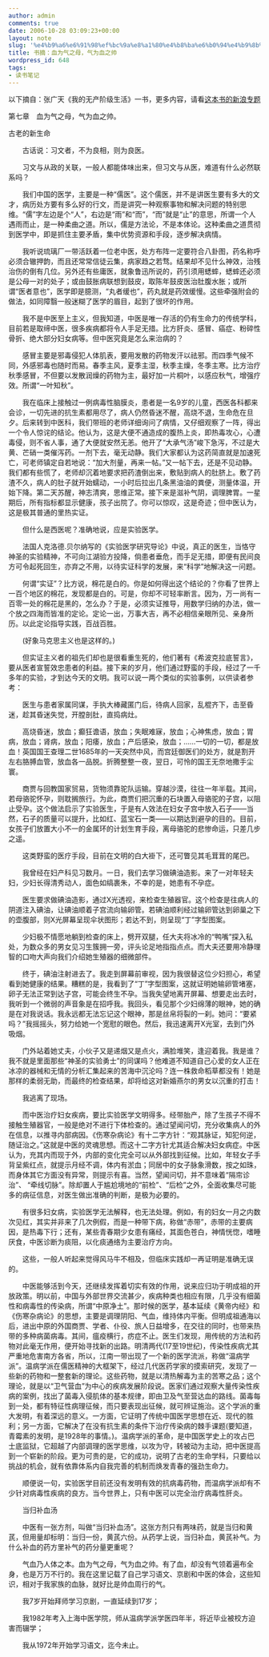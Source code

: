 ```yaml
---
author: admin
comments: true
date: 2006-10-28 03:09:23+00:00
layout: note
slug: '%e4%b9%a6%e6%91%98%ef%bc%9a%e8%a1%80%e4%b8%ba%e6%b0%94%e4%b9%8b%e6%af%8d%ef%bc%8c%e6%b0%94%e4%b8%ba%e8%a1%80%e4%b9%8b%e5%b8%85'
title: 书摘：血为气之母，气为血之帅
wordpress_id: 648
tags:
- 读书笔记
---
```


以下摘自：张广天《我的无产阶级生活》一书，更多内容，请看[这本书的新浪专题](http://ent.sina.com.cn/f/zgtlz/index.shtml)

第七章　血为气之母，气为血之帅。

古老的新生命

　　古话说：习文者，不为良相，则为良医。

　　习文与从政的关联，一般人都能体味出来，但习文与从医，难道有什么必然联系吗？

　　我们中国的医学，主要是一种“儒医”。这个儒医，并不是讲医生要有多大的文才，病历处方要有多么好的行文，而是讲究一种观察事物和解决问题的特别思维。“儒”字左边是个“人”，右边是“雨”和“而”，“而”就是“止”的意思，所谓一个人遇雨而止，是一种柔曲之道。所以，儒是方法论，不是本体论。这种柔曲之道贯彻到医学中，即是抓住主要矛盾，集中优势资源和手段，逐步解决病情。

　　我听说琉璃厂一带活跃着一位老中医，处方布阵一定要符合八卦图，药名称呼必须合辙押韵，而且还常常信徒云集，病家趋之若骛。结果却不见什么神效，治残治伤的倒有几位。另外还有些庸医，就象鲁迅所说的，药引须用蟋蟀，蟋蟀还必须是公母一对的处子；或由鼓胀病联想到鼓皮，取陈年鼓皮医治肚腹水胀；或所谓“医者意也”，医学即是臆测，“丸者缓也”，药丸就是药效缓慢。这些牵强附会的做法，如同障翳一般迷糊了医学的眉目，起到了很坏的作用。

　　我不是中医至上主义，但我知道，中医是唯一存活的仍有生命力的传统学科，目前若是取缔中医，很多疾病都将令人手足无措。比方肝炎、感冒、癌症、粉碎性骨折、绝大部分妇女病等。但中医究竟是怎么来治病的？

　　感冒主要是邪毒侵犯人体肌表，要用发散的药物发汗以祛邪。而四季气候不同，外感邪毒也随时而易。春季主风，夏季主湿，秋季主燥，冬季主寒。比方治疗秋季感冒，不但要以发散润燥的药物为主，最好加一片桐叶，以感应秋气，增强疗效。所谓“一叶知秋”。

　　我在临床上接触过一例病毒性脑膜炎，患者是一名9岁的儿童，西医各科都来会诊，一切先进的抗生素都用尽了，病人仍然昏迷不醒，高烧不退，生命危在旦夕。后来转到中医科，我们带班的老师详细询问了病情，又仔细观察了一阵，得出一个令人惊诧的结论。他认为，这是大便不通造成的腹热上炎，即热毒攻心，心遭毒侵，则不省人事，通了大便就安然无恙。他开了“大承气汤”峻下急泻，不过是大黄、芒硝一类催泻药。一剂下去，毫无动静。我们大家都认为这药简直就是加速死亡，可老师镇定自若地说：“加大剂量，再来一帖。”又一帖下去，还是不见动静。我们都有些慌了，老师却沉着地要求把药渣倒出来，敷贴到病人的肚脐上。敷了药渣不久，病人的肚子就开始蠕动，一小时后拉出几条黑油油的粪便，测量体温，开始下降。第二天苏醒，神志清爽，思维正常。接下来是滋补气阴，调理脾胃。一星期后，所有指标都显示健康，孩子出院了。你可以惊叹，这是奇迹；但中医认为，这是极其普通的里热实证。

　　但什么是西医呢？准确地说，应是实验医学。

　　法国人克洛德.贝尔纳写的《实验医学研究导论》中说，真正的医生，当恪守神圣的实验精神，不可向江湖验方投降，倘患者垂危，而手足无措，即便有民间良方可令起死回生，亦弃之不用，以待实证科学的发展，来“科学”地解决这一问题。

　　何谓“实证”？比方说，棉花是白的。你是如何得出这个结论的？你看了世界上一百个地区的棉花，发现都是白的。可是，你却不可轻率断言。因为，万一尚有一百零一处的棉花是黑的，怎么办？于是，必须实证推导，用数学归纳的办法，做一个放之四海而皆准的定论。定论一出，万事大吉，再不必相信亲眼所见、亲身所历。以此定论指导实践，百战百胜。

　　(好象马克思主义也是这样的。)

　　但实证主义者的祖先们却也是很看重生死的，他们著有《希波克拉底誓言》，要从医者宣誓效忠患者的利益。接下来的岁月，他们通过野蛮的手段，经过了一千多年的实验，才到达今天的文明。我可以说一两个类似的实验事例，以供读者参考：

　　医生与患者家属同谋，手执大棒藏匿门后，待病人回家，乱棍齐下，击至昏迷，趁其昏迷失觉，开膛剖肚，直捣病灶。

　　高烧昏迷，放血；癫狂谵语，放血；失眠难寐，放血；心神焦虑，放血；胃病，放血；肾病，放血；阳痿，放血；产后感染，放血；……一切的一切，都是放血！英国国王查理二世1685年的一天突然中风，而宫廷御医们的处方，就是割开左右胳膊血管，放血各一品脱。折腾整整一夜，翌日，可怜的国王无奈地撒手尘寰。

　　商贾与回教国家贸易，货物须靠驼队运输。穿越沙漠，往往一年半载。其间，若母骆驼怀孕，则耽搁旅行。为此，商贾们把沉重的石块置入母骆驼的子宫，以阻止受孕。这个做法启示了实验医生，于是有人效法在妇女子宫中放入石子——当然，石子的质量可以提升，比如红、蓝宝石一类——以期达到避孕的目的。目前，女孩子们放置大小不一的金属环的计划生育手段，离母骆驼的悲惨命运，只差几步之遥。

　　这类野蛮的医疗手段，目前在文明的白大褂下，还可瞥见其毛茸茸的尾巴。

　　我曾经在妇产科见习数月。一日，我们去学习做碘油造影。来了一对年轻夫妇，少妇长得清秀动人，面色如缟裹朱，不幸的是，她患有不孕症。

　　医生要求做碘油造影，通过X光透视，来检查生殖器官。这个检查是往病人的阴道注入碘油，让碘油顺着子宫流向输卵管。若碘油顺利经过输卵管达到卵巢之下的壶腹部，则X光屏幕呈现伞状图形；若达不到，则呈现“丁”字型图案。

　　少妇极不情愿地躺到检查的床上，劈开双腿，任大夫将冰冷的“鸭嘴”探入私处，为数众多的男女见习生簇拥一旁，评头论足地指指点点。而大夫还要用冷静理智的口吻大声向我们介绍她生殖器的细微部件。

　　终于，碘油注射进去了。我走到屏幕前审视，因为我很替这位少妇担心，希望看到她健康的结果。糟糕的是，我看到了“丁”字型图案，这就证明她输卵管堵塞，卵子无法正常到达子宫，可能会终生不孕。当我失望地离开屏幕、想要走出去时，我听到一个微弱的声音象是在招呼我。我回头，看见那个少妇绵薄的眼神，她的确是在对我说话。我永远都无法忘记这个眼神，那是丝帛将裂的一刹。她问：“要紧吗？”我摇摇头，努力给她一个宽慰的眼色。然后，我迅速离开X光室，去到门外吸烟。

　　门外站着她丈夫，小伙子又是递烟又是点火，满脸堆笑，逢迎着我。我是谁？我不就是里面那些“神圣的实验勇士”的同谋吗？他难道不知道自己心爱的女人正在冰凉的器械和无情的分析汇集起来的苦海中沉沦吗？连一株救命稻草都没有！她是那样的柔弱无助，而最终的检查结果，却将给这对新婚燕尔的男女以沉重的打击！

　　我逃离了现场。

　　而中医治疗妇女疾病，要比实验医学文明得多。经带胎产，除了生孩子不得不接触生殖器官，一般是绝对不进行下体检查的。通过望闻问切，充分收集病人的外在信息，以推寻内部病因。《伤寒杂病论》有十二字方针：“观其脉证，知犯何逆，随证治之。”这就是中医的灵魂思想。而这十二字方针尤其适合解决妇女病症。中医认为，充其内而现于外，内部的变化完全可以从外部找到征候。比如，年轻女子手背呈紫红点，就提示月经不调，体内有淤血；同居中的女子脉象滑数，按之如珠，而身体其它方面没有异常，则提示有喜。当然，望闻问切，并不意味着“隔帘诊治”、 “牵线切脉”。除却置人于尴尬境地的“前检”、“后检”之外，全面收集尽可能多的病征信息，对医生做出准确的判断，是极为必要的。

　　有很多妇女病，实验医学无法解释，也无法处理。例如，有的妇女一月之内数次见红，其实并非来了几次例假，而是一种带下病，称做“赤带”，赤带的主要病因，是热毒下行；还有，某些青春期少女患有痛经，其面色苍白，神情恍惚，嗜睡厌食，中医诊断为痰阻，以化痰通络为主要治疗方向。

　　这些，一般人听起来觉得风马牛不相及，但临床实践却一再证明是准确无误的。

　　中医能够活到今天，还继续发挥着切实有效的作用，说来应归功于明成祖的开放政策。明以前，中国与外部世界交流甚少，疾病种类也相应有限，几乎没有细菌性和病毒性的传染病，所谓“中原净土”。那时候的医学，基本延续《黄帝内经》和《伤寒杂病论》的思想，主要是调理阴阳、气血，维持体内平衡。但明成祖通海以后，进出中原的外国商贾、学者、仆役、旅人日益增多，在交往的同时，也带来热带的多种病菌病毒。其间，瘟疫横行，疠症不止。医生们发现，用传统的方法和药物对此毫无作用，便开始寻找新的出路。明清两代(17至19世纪)，传染性疾病尤其严重地危害南方各省，所以，江南一带出现了一个新的医学流派，称做“温病学派”。温病学派在儒医精神的大框架下，经过几代医药学家的摸索研究，发现了一些新的药物和一整套新的理论。这些药物，就是以清热解毒为主的苦寒之品；这个理论，就是以“卫气营血”为中心的疾病发展阶段说。医家们通过观察大量传染性疾病的案例，找出了菌毒入侵肌体的基本规律，即由卫及气至营达血的路线。菌毒每到一处，都有特征性病理征候，而只要表现出征候，就可辨证施治。这个学派的重大发明，有着深远的意义。一方面，它证明了传统中国医学思想在近、现代的胜利；另一方面，它解决了在没有抗生素的条件下治疗传染病的棘手课题(要知道，青霉素的发明，是1928年的事情。)。温病学派的革命，是中国医学史上的攻占巴士底监狱，它超越了内部调理的医学思维，以攻为守，转被动为主动，把中医提高到一个崭新的阶段。更为可贵的是，它的成功，说明了古老的生命学科，只要给以挑战的机会，就有依靠体系内自我完善的机制而焕发青春的强劲生命力。

　　顺便说一句，实验医学目前还没有发明有效的抗病毒药物，而温病学派却有不少针对病毒性疾病的良方。当今世界上，只有中医可以完全治疗病毒性肝炎。

　　当归补血汤

　　中医有一张方剂，叫做“当归补血汤”。这张方剂只有两味药，就是当归和黄芪，但用量却标明：当归一份，黄芪六份。从药学上说，当归补血，黄芪补气。为什么补血的药方里补气的药分量更重呢？

　　气血乃人体之本。血为气之母，气为血之帅。有了血，却没有气领着遍布全身，也是万万不行的。我在这里记载了自己学习语文、京剧和中医的体会，这些知识，相对于我家族的血脉，就好比是帅血周行的气。

　　我7岁开始拜师学习京剧，一直延续到17岁；

　　我1982年考入上海中医学院，师从温病学派学医四年半，将近毕业被校方迫害而辍学；

　　我从1972年开始学习语文，迄今未止。 
